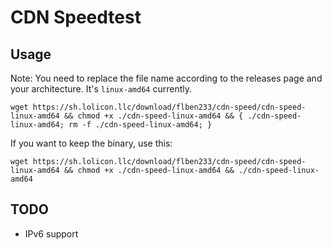# CDN Speedtest

## Usage

Note: You need to replace the file name according to the releases page and your architecture. It's `linux-amd64` currently.

```shell
wget https://sh.lolicon.llc/download/flben233/cdn-speed/cdn-speed-linux-amd64 && chmod +x ./cdn-speed-linux-amd64 && { ./cdn-speed-linux-amd64; rm -f ./cdn-speed-linux-amd64; }
```

If you want to keep the binary, use this:

```shell
wget https://sh.lolicon.llc/download/flben233/cdn-speed/cdn-speed-linux-amd64 && chmod +x ./cdn-speed-linux-amd64 && ./cdn-speed-linux-amd64
```

## TODO

- IPv6 support
